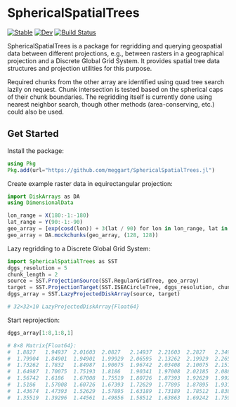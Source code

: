 # SphericalSpatialTrees

[![Stable](https://img.shields.io/badge/docs-stable-blue.svg)](https://meggart.github.io/SphericalSpatialTrees.jl/stable/)
[![Dev](https://img.shields.io/badge/docs-dev-blue.svg)](https://meggart.github.io/SphericalSpatialTrees.jl/dev/)
[![Build Status](https://github.com/meggart/SphericalSpatialTrees.jl/actions/workflows/CI.yml/badge.svg?branch=main)](https://github.com/meggart/SphericalSpatialTrees.jl/actions/workflows/CI.yml?query=branch%3Amain)

SphericalSpatialTrees is a package for regridding and querying geospatial data between different projections, e.g., between rasters in a geographical projection and a Discrete Global Grid System.  It provides spatial tree data structures and projection utilities for this purpose.

Required chunks from the other array are identified using quad tree search lazily on request.
Chunk intersection is tested based on the spherical caps of their chunk boundaries.
The regridding itself is currently done using nearest neighbor search, though other methods (area-conserving, etc.) could also be used. 

## Get Started

Install the package:

```julia
using Pkg
Pkg.add(url="https://github.com/meggart/SphericalSpatialTrees.jl")
```

Create example raster data in equirectangular projection:

```julia
import DiskArrays as DA
using DimensionalData

lon_range = X(180:-1:-180)
lat_range = Y(90:-1:-90)
geo_array = [exp(cosd(lon)) + 3(lat / 90) for lon in lon_range, lat in lat_range]
geo_array = DA.mockchunks(geo_array, (128, 128))
```

Lazy regridding to a Discrete Global Grid System:

```julia
import SphericalSpatialTrees as SST
dggs_resolution = 5
chunk_length = 2
source = SST.ProjectionSource(SST.RegularGridTree, geo_array)
target = SST.ProjectionTarget(SST.ISEACircleTree, dggs_resolution, chunk_length)
dggs_array = SST.LazyProjectedDiskArray(source, target)

# 32×32×10 LazyProjectedDiskArray{Float64}
```

Start reprojection:

```julia
dggs_array[1:8,1:8,1]

# 8×8 Matrix{Float64}:
#  1.8827   1.94937  2.01603  2.0827   2.14937  2.21603  2.2827   2.34937
#  1.79904  1.84901  1.94901  1.99929  2.06595  2.13262  2.19929  2.26595
#  1.73262  1.7832   1.84987  1.90075  1.96742  2.03408  2.10075  2.15193
#  1.64987  1.70075  1.75193  1.8186   1.90341  1.97008  2.02185  2.08852
#  1.56742  1.6186   1.67008  1.75519  1.80726  1.87393  1.92629  1.99296
#  1.5186   1.57008  1.60726  1.67393  1.72629  1.77895  1.87895  1.93189
#  1.43674  1.47393  1.52629  1.57895  1.63189  1.73189  1.78512  1.83863
#  1.35519  1.39296  1.44561  1.49856  1.58512  1.63863  1.69242  1.75909
```